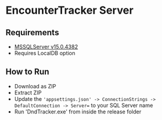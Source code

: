# EncounterTracker Server

## Requirements
- [MSSQLServer v15.0.4382](https://go.microsoft.com/fwlink/p/?linkid=2215158&clcid=0x1009)
 - Requires LocalDB option

## How to Run
- Download as ZIP
- Extract ZIP
- Update the `'appsettings.json' -> ConnectionStrings -> DefaultConnection -> Server=` to your SQL Server name
- Run 'DndTracker.exe' from inside the release folder
